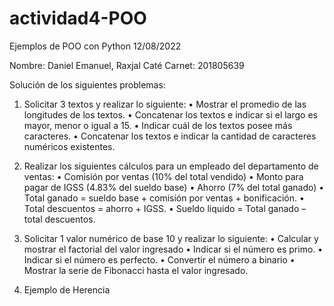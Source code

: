 # actividad4-POO
Ejemplos de POO con Python
12/08/2022

Nombre: Daniel Emanuel, Raxjal Caté
Carnet: 201805639

Solución de los siguientes problemas:
1. Solicitar 3 textos y realizar lo siguiente:
• Mostrar el promedio de las longitudes de los textos.
• Concatenar los textos e indicar si el largo es mayor, menor o igual a 15.
• Indicar cuál de los textos posee más caracteres.
• Concatenar los textos e indicar la cantidad de caracteres numéricos existentes.

2. Realizar los siguientes cálculos para un empleado del departamento de ventas:
• Comisión por ventas (10% del total vendido)
• Monto para pagar de IGSS (4.83% del sueldo base)
• Ahorro (7% del total ganado)
• Total ganado = sueldo base + comisión por ventas + bonificación.
• Total descuentos = ahorro + IGSS.
• Sueldo liquido = Total ganado – total descuentos.

3. Solicitar 1 valor numérico de base 10 y realizar lo siguiente:
• Calcular y mostrar el factorial del valor ingresado
• Indicar si el número es primo.
• Indicar si el número es perfecto.
• Convertir el número a binario
• Mostrar la serie de Fibonacci hasta el valor ingresado.

4. Ejemplo de Herencia
